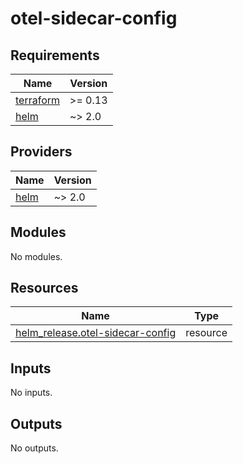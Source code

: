 # otel-sidecar-config

<!-- BEGIN_TF_DOCS -->
## Requirements

| Name | Version |
|------|---------|
| <a name="requirement_terraform"></a> [terraform](#requirement\_terraform) | >= 0.13 |
| <a name="requirement_helm"></a> [helm](#requirement\_helm) | ~> 2.0 |

## Providers

| Name | Version |
|------|---------|
| <a name="provider_helm"></a> [helm](#provider\_helm) | ~> 2.0 |

## Modules

No modules.

## Resources

| Name | Type |
|------|------|
| [helm_release.otel-sidecar-config](https://registry.terraform.io/providers/hashicorp/helm/latest/docs/resources/release) | resource |

## Inputs

No inputs.

## Outputs

No outputs.
<!-- END_TF_DOCS -->
